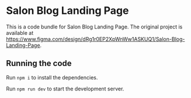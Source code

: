 
  # Salon Blog Landing Page

  This is a code bundle for Salon Blog Landing Page. The original project is available at https://www.figma.com/design/dRg1r0EP2XpWnWw1ASKUQ1/Salon-Blog-Landing-Page.

  ## Running the code

  Run `npm i` to install the dependencies.

  Run `npm run dev` to start the development server.
  